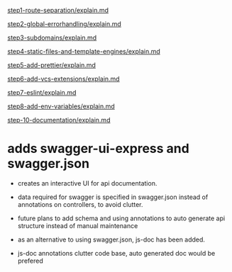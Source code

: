 [step1-route-separation/explain.md](https://github.com/dheeraj-br/random/blob/step1-route-seperation/explain.md)

[step2-global-errorhandling/explain.md](https://github.com/dheeraj-br/random/blob/step2-global-errorhandling/explain.md)

[step3-subdomains/explain.md](https://github.com/dheeraj-br/random/blob/step3-subdomains/explain.md)

[step4-static-files-and-template-engines/explain.md](https://github.com/dheeraj-br/random/blob/step4-static-files-and-template-engines/explain.md)

[step5-add-prettier/explain.md](https://github.com/dheeraj-br/random/blob/step5-add-prettier/explain.md)

[step6-add-vcs-extensions/explain.md](https://github.com/dheeraj-br/random/blob/step6-add-vcs-extentions/explain.md)

[step7-eslint/explain.md](https://github.com/dheeraj-br/random/blob/step7-eslint/explain.md)

[step8-add-env-variables/explain.md](https://github.com/dheeraj-br/random/blob/step8-add-env-variables/explain.md)

[step-10-documentation/explain.md](https://github.com/dheeraj-br/random/blob/step-10-documentation/explain.md)

# adds swagger-ui-express and swagger.json

-   creates an interactive UI for api documentation.
-   data required for swagger is specified in swagger.json instead of annotations on controllers, to avoid clutter.
-   future plans to add schema and using annotations to auto generate api structure instead of manual maintenance

-   as an alternative to using swagger.json, js-doc has been added.
-   js-doc annotations clutter code base, auto generated doc would be prefered
